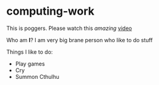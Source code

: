 # computing-work

This is poggers. Please watch this _amazing_ [video](https://www.youtube.com/watch?v=dQw4w9WgXcQ)

Who am **I**? I am very big brane person who like to do stuff

Things I like to do:
* Play games
* Cry
* Summon Cthulhu
